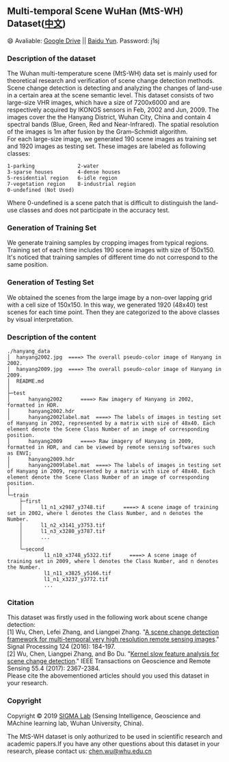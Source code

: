 ## Multi-temporal Scene WuHan (MtS-WH) Dataset([中文](https://github.com/rulixiang/HanyangDataset/blob/master/README_CHN.md))
:smile: Avaliable: [Google Drive](https://drive.google.com/open?id=1gIW35zkRA-s0nA7mx8KHiXZDSln9Wxy0) || [Baidu Yun](https://pan.baidu.com/s/1pe3mhl1AE_SBw3KbxKOHyg). Password: j1sj
### Description of the dataset
The Wuhan multi-temperature scene (MtS-WH) data set is mainly used for theoretical research and verification of scene change detection methods. Scene change detection is  detecting and analyzing the changes of land-use in a certain area at the scene semantic level.
This dataset consists of two large-size VHR images, which have a size of 7200x6000 and are respectively acquired by IKONOS sensors in Feb, 2002 and Jun, 2009. The images cover the the Hanyang District, Wuhan City, China and contain 4 spectral bands (Blue, Green, Red and Near-Infrared). The spatial resolution of the images is 1m after fusion by the Gram–Schmidt algorithm.  
For each large-size image, we generated 190 scene images as training set and 1920 images as testing set. These images are labeled as following classes:
```
1-parking              2-water             
3-sparse houses        4-dense houses      
5-residential region   6-idle region       
7-vegetation region    8-industrial region 
0-undefined (Not Used)
```
Where 0-undefined is a scene patch that is difficult to distinguish the land-use classes and does not participate in the accuracy test.
### Generation of Training Set
We generate training samples by cropping images from typical regions. Training set of each time includes 190 scene images with size of 150x150. It's noticed that training samples of different time do not correspond to the same position.

### Generation of Testing Set
We obtained the scenes from the large image by a non-over lapping grid with a cell size of 150x150. In this way, we generated 1920 (48x40) test scenes for each time point. Then they are categorized to the above classes by visual interpretation.

### Description of the content

```
./hanyang_data  
│  hanyang2002.jpg  ====> The overall pseudo-color image of Hanyang in 2002.  
│  hanyang2009.jpg  ====> The overall pseudo-color image of Hanyang in 2009.  
│  README.md  
│  
├─test  
│      hanyang2002      ====> Raw imagery of Hanyang in 2002, formatted in HDR. 
│      hanyang2002.hdr  
│      hanyang2002label.mat  ====> The labels of images in testing set of Hanyang in 2002, represented by a matrix with size of 48x40. Each element denote the Scene Class Number of an image of corresponding position.  
│      hanyang2009      ====> Raw imagery of Hanyang in 2009, formatted in HDR, and can be viewed by remote sensing softwares such as ENVI;  
│      hanyang2009.hdr    
│      hanyang2009label.mat  ====> The labels of images in testing set of Hanyang in 2009, represented by a matrix with size of 48x40. Each element denote the Scene Class Number of an image of corresponding position. 
│  
└─train  
    ├─first  
    │      l1_n1_x2987_y3748.tif      ====> A scene image of training set in 2002, where l denotes the Class Number, and n denotes the Number. 
    │      l1_n2_x3141_y3753.tif  
    │      l1_n3_x3280_y3787.tif  
    │      ...  
    │  
    └─second  
            l1_n10_x3748_y5322.tif      ====> A scene image of training set in 2009, where l denotes the Class Number, and n denotes the Number. 
            l1_n11_x3825_y5166.tif  
            l1_n1_x3237_y3772.tif  
            ...  
```
### Citation
This dataset was firstly used in the following work about scene change detection:  
[1] Wu, Chen, Lefei Zhang, and Liangpei Zhang. "[A scene change detection framework for multi-temporal very high resolution remote sensing images](https://www.sciencedirect.com/science/article/pii/S0165168415003229)." Signal Processing 124 (2016): 184-197.  
[2] Wu, Chen, Liangpei Zhang, and Bo Du. "[Kernel slow feature analysis for scene change detection](https://ieeexplore.ieee.org/document/7817860)." IEEE Transactions on Geoscience and Remote Sensing 55.4 (2017): 2367-2384.  
Please cite the abovementioned articles should you used this dataset in your research.

### Copyright
Copyright &copy; 2019 [SIGMA Lab](http://sigma.whu.edu.cn/) (Sensing Intelligence, Geoscience and MAchine learning lab, Wuhan University, China).   

The MtS-WH dataset is only aothurized to be used in scientific research and academic papers.If you have any other questions about this dataset in your research, please contact us: chen.wu@whu.edu.cn
